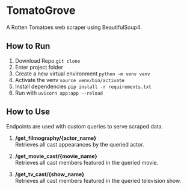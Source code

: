 # TomatoGrove
A Rotten Tomatoes web scraper using BeautifulSoup4.
## How to Run
1. Download Repo `git clone`
2. Enter project folder
3. Create a new virtual environment `python -m venv venv`
4. Activate the venv `source venv/bin/activate`
4. Install dependencies `pip install -r requirements.txt`
5. Run with `uvicorn app:app --reload`

## How to Use
Endpoints are used with custom queries to serve scraped data.

1. <strong>/get_filmography/{actor_name}</strong> <br>
Retrieves all cast appearances by the queried actor.

2. <strong>/get_movie_cast/{movie_name}</strong> <br>
Retrieves all cast members featured in the queried movie.

3. <strong>/get_tv_cast/{show_name}</strong> <br>
Retrieves all cast members featured in the queried television show.
